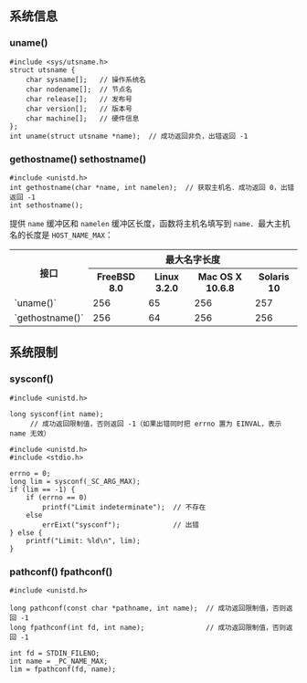 

## 系统信息

### uname()

```
#include <sys/utsname.h>
struct utsname {
    char sysname[];   // 操作系统名
    char nodename[];  // 节点名 
    char release[];   // 发布号
    char version[];   // 版本号
    char machine[];   // 硬件信息
};
int uname(struct utsname *name);  // 成功返回非负，出错返回 -1
```

### gethostname() sethostname()

```
#include <unistd.h>
int gethostname(char *name, int namelen);  // 获取主机名．成功返回 0，出错返回 -1
int sethostname();
```

提供 `name` 缓冲区和 `namelen` 缓冲区长度，函数将主机名填写到 `name`．最大主机名的长度是 `HOST_NAME_MAX`：

<table>
<tr>
  <th rowspan="2">接口</th>
  <th colspan="4" class="ta-c">最大名字长度</th>
</tr>
<tr>
  <th>FreeBSD 8.0</th>
  <th>Linux 3.2.0</th>
  <th>Mac OS X 10.6.8</th>
  <th>Solaris 10</th>
</tr>
<tr>
  <td>`uname()`</td>
  <td class="ta-c">256</td>
  <td class="ta-c">65</td>
  <td class="ta-c">256</td>
  <td class="ta-c">257</td>
</tr>
<tr>
  <td>`gethostname()`</td>
  <td class="ta-c">256</td>
  <td class="ta-c">64</td>
  <td class="ta-c">256</td>
  <td class="ta-c">256</td>
</tr>
</table>

## 系统限制

### sysconf()

```
#include <unistd.h>

long sysconf(int name);   
     // 成功返回限制值，否则返回 -1（如果出错同时把 errno 置为 EINVAL，表示 name 无效）
```

<span>

```
#include <unistd.h>
#include <stdio.h>

errno = 0;
long lim = sysconf(_SC_ARG_MAX);
if (lim == -1) {
    if (errno == 0)
        printf("Limit indeterminate");  // 不存在
    else
        errEixt("sysconf");             // 出错
} else {
    printf("Limit: %ld\n", lim);
}
```

### pathconf() fpathconf()

```
#include <unistd.h>

long pathconf(const char *pathname, int name);  // 成功返回限制值，否则返回 -1
long fpathconf(int fd, int name);               // 成功返回限制值，否则返回 -1
```

<span>

```
int fd = STDIN_FILENO;
int name = _PC_NAME_MAX;
lim = fpathconf(fd, name);
```

